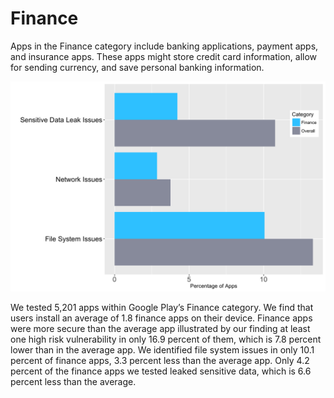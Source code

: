 # Finance

Apps in the Finance category include banking applications, payment apps, and insurance apps. These apps might store credit card information, allow for sending currency, and save personal banking information.

![](assets\06_Finance.png)

We tested 5,201 apps within Google Play’s Finance category. We find that users install an average of 1.8 finance apps on their device. Finance apps were more secure than the average app illustrated by our finding at least one high risk vulnerability in only 16.9 percent of them, which is 7.8 percent lower than in the average app. We identified file system issues in only 10.1 percent of finance apps, 3.3 percent less than the average app. Only 4.2 percent of the finance apps we tested leaked sensitive data, which is 6.6 percent less than the average.
